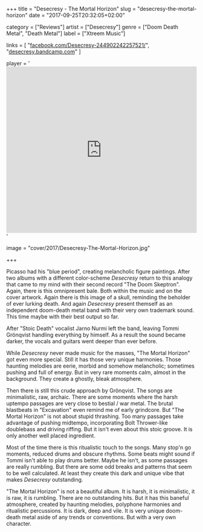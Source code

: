 +++
title = "Desecresy - The Mortal Horizon"
slug = "desecresy-the-mortal-horizon"
date = "2017-09-25T20:32:05+02:00"

category = ["Reviews"]
artist = ["Desecresy"]
genre = ["Doom Death Metal", "Death Metal"]
label = ["Xtreem Music"]

links = [
"[facebook.com/Desecresy-244902242257521/](https://www.facebook.com/Desecresy-244902242257521/)",
"[desecresy.bandcamp.com](https://desecresy.bandcamp.com)"
]

player = '<iframe style="border: 0; width: 100%; height: 439px;" src="https://bandcamp.com/EmbeddedPlayer/album=2446297399/size=large/bgcol=333333/linkcol=ffffff/artwork=none/transparent=true/" seamless><a href="http://xtreemmusic.bandcamp.com/album/the-mortal-horizon-2">The Mortal Horizon by DESECRESY</a></iframe>'

image = "cover/2017/Desecresy-The-Mortal-Horizon.jpg"

+++

Picasso had his "blue period", creating melancholic figure paintings. After two albums with a different color-scheme _Desecresy_ return to this analogy that came to my mind with their second record "The Doom Skeptron". Again, there is this omnipresent bale. Both within the music and on the cover artwork. Again there is this image of a skull, reminding the beholder of ever lurking death. And again _Desecresy_ present themself as an independent doom-death metal band with their very own trademark sound. This time maybe with their best output so far.

After "Stoic Death" vocalist Jarno Nurmi left the band, leaving Tommi Grönqvist handling everything by himself. As a result the sound became darker, the vocals and guitars went deeper than ever before.

While _Desecresy_ never made music for the masses, "The Mortal Horizon" got even more special. Still it has those very unique harmonies. Those haunting melodies are eerie, morbid and somehow melancholic; sometimes pushing and full of energy. But in very rare moments calm, almost in the background. They create a ghostly, bleak atmosphere.

Then there is still this crude approach by Grönqvist. The songs are minimalistic, raw, archaic. There are some moments where the harsh uptempo passages are very close to bestial / war metal. The brutal blastbeats in "Excavation" even remind me of early grindcore. But "The Mortal Horizon" is not about stupid thrashing. Too many passages take advantage of pushing midtempo, incorporating Bolt Thrower-like doublebass and driving riffing.
But it isn't even about this stoic groove. It is only another well placed ingredient.

Most of the time there is this ritualistic touch to the songs. Many stop'n go moments, reduced drums and obscure rhythms. Some beats might sound if Tommi isn't able to play drums better. Maybe he isn't, as some passages are really rumbling. But there are some odd breaks and patterns that seem to be well calculated. At least they create this dark and unique vibe that makes _Desecresy_ outstanding.

"The Mortal Horizon" is not a beautiful album. It is harsh, it is minimalistic, it is raw, it is rumbling. There are no outstanding hits. But it has this baneful atmosphere, created by haunting melodies, polyphone harmonies and ritualistic percussions. It is dark, deep and vile. It is very unique doom-death metal aside of any trends or conventions. But with a very own character.
